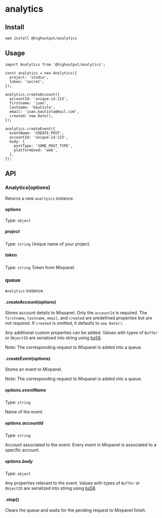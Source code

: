 # analytics

## Install
```
npm install @highoutput/analytics
```

## Usage
```
import Analytics from '@highoutput/analytics';

const analytics = new Analytics({
  project: 'studio',
  token: 'secret',
});

analytics.createAccount({
  accountId: 'unique-id-123',
  firstname: 'juan',
  lastname: 'bautista',
  email: 'juan.bautista@mail.com',
  created: new Date(),
});

analytics.createEvent({
  eventName: 'CREATE_POST',
  accountId: 'unique-id-123',
  body: {
    postType: 'SOME_POST_TYPE',
    platformUsed: 'web',
  },
});
```

## API
### Analytics(options)
Returns a new `analtyics` instance.

#### options
Type: `object`

##### project
Type: `string`
Unique name of your project.

##### token
Type: `string`
Token from Mixpanel.

### queue
`Analytics` instance.

#### .createAccount(options)
Stores account details to Mixpanel. Only the `accountId` is required. The `firstname`, `lastname`, `email`, and `created` are predefined properties but are not required. If `created` is omitted, it defaults to `new Date()`.

Any additional custom properties can be added. Values with types of `Buffer` or `ObjectID` are serialized into string using [bs58](https://www.npmjs.com/package/bs58).

Note: The corresponding request to Mixpanel is added into a queue.

#### .createEvent(options)
Stores an event to Mixpanel.

Note: The corresponding request to Mixpanel is added into a queue.

##### options.eventName
Type: `string`

Name of the event.

##### options.accountId
Type: `string`

Account associated to the event. Every event in Mixpanel is associated to a specific account.

##### options.body
Type: `object`

Any properties relevant to the event. Values with types of `Buffer` or `ObjectID` are serialized into string using [bs58](https://www.npmjs.com/package/bs58).

#### .stop()
Clears the queue and waits for the pending request to Mixpanel finish.
